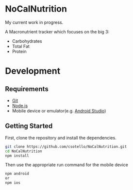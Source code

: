 # NoCalNutrition

My current work in progress.

A Macronutrient tracker which focuses on the big 3:

- Carbohydrates
- Total Fat
- Protein

# Development

## Requirements

- [Git](https://git-scm.com/book/en/v2/Getting-Started-Installing-Git)
- [Node.js](https://nodejs.org/en/download)
- Mobile device or emulator(e.g. [Android Studio](https://www.googleadservices.com/pagead/aclk?sa=L&ai=DChcSEwi5oaP2tcj-AhWwDa0GHRwiB6cYABAAGgJwdg&ohost=www.google.com&cid=CAESa-D2EcZ63l19EV9GleNXYWU_hFXT6kzmrPYIueZPKwbHIpx0m5oTHWL9KDT28Ea-YMYy5C3Oz4eOieS4wlDVVrWWJcGtc04TJDlS9fiRUBerthwn5QxOo_rsyuU35CC7JtrFnKNQZwLHt7N5&sig=AOD64_2YDL4jXAd0E6ZrF8g-mknbMKq8Sw&q&adurl&ved=2ahUKEwjzvpv2tcj-AhUFK30KHWdiDe8Q0Qx6BAgHEAE))

## Getting Started

First, clone the repository and install the dependencies.

```bash
git clone https://github.com/csotello/NoCalNutrition.git
cd NoCalNutrition
npm install
```

Then use the appropriate run command for the mobile device

```bash
npm android
or
npm ios
```
